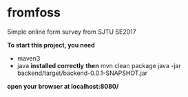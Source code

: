 # fromfoss
Simple online form survey from SJTU SE2017

**To start this project, you need**
+ maven3
+ java
**installed correctly**
**then**
    mvn clean package
    java -jar backend/target/backend-0.0.1-SNAPSHOT.jar

**open your browser at localhost:8080/**
